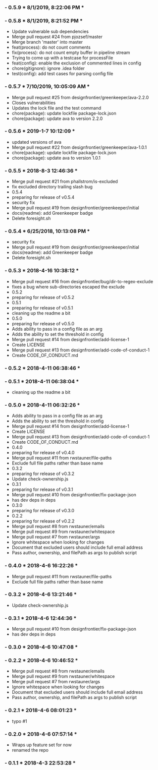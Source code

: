 ### - 0.5.9 * 8/1/2019, 8:22:06 PM *

  


 ### - 0.5.8 * 8/1/2019, 8:21:52 PM *

   - Update vulnerable sub dependencies
  - Merge pull request #24 from pjozsef/master
  - Merge branch 'master' into master
  - feat(process): do not count comments
  - fix(process): do not count empty buffer in pipeline stream
  - Trying to come up with a testcase for processFile
  - feat(config): enable the exclusion of commented lines in config
  - chore(gitignore): ignore .idea folder
  - test(config): add test cases for parsing config file 


 ### - 0.5.7 * 7/10/2019, 10:05:09 AM *

   - Merge pull request #25 from designfrontier/greenkeeper/ava-2.2.0
  - Closes vulnerabilities
  - Updates the lock file and the test command
  - chore(package): update lockfile package-lock.json
  - chore(package): update ava to version 2.2.0 


 ### - 0.5.6 * 2019-1-7 10:12:09 *

   - updated versions of ava
  - Merge pull request #22 from designfrontier/greenkeeper/ava-1.0.1
  - chore(package): update lockfile package-lock.json
  - chore(package): update ava to version 1.0.1 


 ### - 0.5.5 * 2018-8-3 12:46:36 *

   - Merge pull request #21 from phallstrom/is-excluded
  - fix excluded directory trailing slash bug
  - 0.5.4
  - preparing for release of v0.5.4
  - security fix
  - Merge pull request #19 from designfrontier/greenkeeper/initial
  - docs(readme): add Greenkeeper badge
  - Delete foresight.sh 


 ### - 0.5.4 * 6/25/2018, 10:13:08 PM *

   - security fix
  - Merge pull request #19 from designfrontier/greenkeeper/initial
  - docs(readme): add Greenkeeper badge
  - Delete foresight.sh 


 ### - 0.5.3 * 2018-4-16 10:38:12 *

   - Merge pull request #16 from designfrontier/bug/dir-to-regex-exclude
  - fixes a bug where sub-directories escaped the exclude
  - 0.5.2
  - preparing for release of v0.5.2
  - 0.5.1
  - preparing for release of v0.5.1
  - cleaning up the readme a bit
  - 0.5.0
  - preparing for release of v0.5.0
  - Adds ability to pass in a config file as an arg
  - Adds the ability to set the threshold in config
  - Merge pull request #14 from designfrontier/add-license-1
  - Create LICENSE
  - Merge pull request #13 from designfrontier/add-code-of-conduct-1
  - Create CODE_OF_CONDUCT.md 


 ### - 0.5.2 * 2018-4-11 06:38:46 *

  


 ### - 0.5.1 * 2018-4-11 06:38:04 *

   - cleaning up the readme a bit 


 ### - 0.5.0 * 2018-4-11 06:32:26 *

   - Adds ability to pass in a config file as an arg
  - Adds the ability to set the threshold in config
  - Merge pull request #14 from designfrontier/add-license-1
  - Create LICENSE
  - Merge pull request #13 from designfrontier/add-code-of-conduct-1
  - Create CODE_OF_CONDUCT.md
  - 0.4.0
  - preparing for release of v0.4.0
  - Merge pull request #11 from rwstauner/file-paths
  - Exclude full file paths rather than base name
  - 0.3.2
  - preparing for release of v0.3.2
  - Update check-ownership.js
  - 0.3.1
  - preparing for release of v0.3.1
  - Merge pull request #10 from designfrontier/fix-package-json
  - has dev deps in deps
  - 0.3.0
  - preparing for release of v0.3.0
  - 0.2.2
  - preparing for release of v0.2.2
  - Merge pull request #8 from rwstauner/emails
  - Merge pull request #9 from rwstauner/whitespace
  - Merge pull request #7 from rwstauner/args
  - Ignore whitespace when looking for changes
  - Document that excluded users should include full email address
  - Pass author, ownership, and filePath as args to publish script 


 ### - 0.4.0 * 2018-4-6 16:22:26 *

   - Merge pull request #11 from rwstauner/file-paths
  - Exclude full file paths rather than base name 


 ### - 0.3.2 * 2018-4-6 13:21:46 *

   - Update check-ownership.js 


 ### - 0.3.1 * 2018-4-6 12:44:36 *

   - Merge pull request #10 from designfrontier/fix-package-json
  - has dev deps in deps 


 ### - 0.3.0 * 2018-4-6 10:47:08 *

  


 ### - 0.2.2 * 2018-4-6 10:46:52 *

   - Merge pull request #8 from rwstauner/emails
  - Merge pull request #9 from rwstauner/whitespace
  - Merge pull request #7 from rwstauner/args
  - Ignore whitespace when looking for changes
  - Document that excluded users should include full email address
  - Pass author, ownership, and filePath as args to publish script 


 ### - 0.2.1 * 2018-4-6 08:01:23 *

   - typo #1 


 ### - 0.2.0 * 2018-4-6 07:57:14 *

   - Wraps up feature set for now
  - renamed the repo 


 ### - 0.1.1 * 2018-4-3 22:53:28 *

  


 